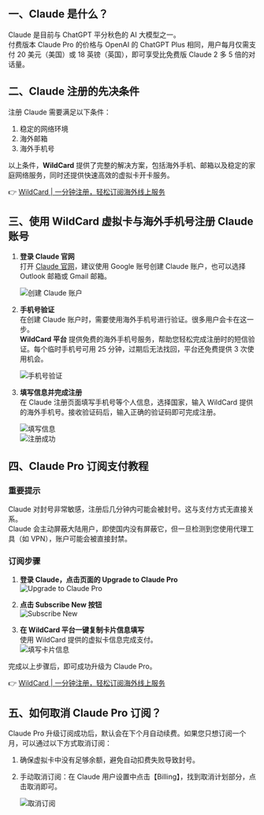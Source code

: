 ## 一、Claude 是什么？

Claude 是目前与 ChatGPT 平分秋色的 AI 大模型之一。  
付费版本 Claude Pro 的价格与 OpenAI 的 ChatGPT Plus 相同，用户每月仅需支付 20 美元（美国）或 18 英镑（英国），即可享受比免费版 Claude 2 多 5 倍的对话量。

## 二、Claude 注册的先决条件

注册 Claude 需要满足以下条件：

1. 稳定的网络环境  
2. 海外邮箱  
3. 海外手机号  

以上条件，**WildCard** 提供了完整的解决方案，包括海外手机、邮箱以及稳定的家庭网络服务，同时还提供快速高效的虚拟卡开卡服务。

👉 [WildCard | 一分钟注册，轻松订阅海外线上服务](https://bit.ly/bewildcard)

## 三、使用 WildCard 虚拟卡与海外手机号注册 Claude 账号

1. **登录 Claude 官网**  
   打开 [Claude 官网](https://claude.ai/login)，建议使用 Google 账号创建 Claude 账户，也可以选择 Outlook 邮箱或 Gmail 邮箱。

   ![创建 Claude 账户](https://hlplch.aliyuntm.com/chatgpt/WechatIMG677.jpg)

2. **手机号验证**  
   在创建 Claude 账户时，需要使用海外手机号进行验证。很多用户会卡在这一步。  
   **WildCard 平台** 提供免费的海外手机号服务，帮助您轻松完成注册时的短信验证。每个临时手机号可用 25 分钟，过期后无法找回，平台还免费提供 3 次使用机会。

   ![手机号验证](https://hlplch.aliyuntm.com/chatgpt/WechatIMG622.jpg)

3. **填写信息并完成注册**  
   在 Claude 注册页面填写手机号等个人信息，选择国家，输入 WildCard 提供的海外手机号。接收验证码后，输入正确的验证码即可完成注册。

   ![填写信息](https://hlplch.aliyuntm.com/chatgpt/WechatIMG669.jpg)  
   ![注册成功](https://hlplch.aliyuntm.com/chatgpt/WechatIMG668.jpg)

## 四、Claude Pro 订阅支付教程

### 重要提示

Claude 对封号非常敏感，注册后几分钟内可能会被封号。这与支付方式无直接关系。  
Claude 会主动屏蔽大陆用户，即使国内没有屏蔽它，但一旦检测到您使用代理工具（如 VPN），账户可能会被直接封禁。

### 订阅步骤

1. **登录 Claude，点击页面的 Upgrade to Claude Pro**  
   ![Upgrade to Claude Pro](https://hlplch.aliyuntm.com/chatgpt/WechatIMG675.jpg)

2. **点击 Subscribe New 按钮**  
   ![Subscribe New](https://hlplch.aliyuntm.com/chatgpt/WechatIMG674.jpg)

3. **在 WildCard 平台一键复制卡片信息填写**  
   使用 WildCard 提供的虚拟卡信息完成支付。  
   ![填写卡片信息](https://hlplch.aliyuntm.com/chatgpt/WechatIMG673.jpg)

完成以上步骤后，即可成功升级为 Claude Pro。

👉 [WildCard | 一分钟注册，轻松订阅海外线上服务](https://bit.ly/bewildcard)

## 五、如何取消 Claude Pro 订阅？

Claude Pro 升级订阅成功后，默认会在下个月自动续费。如果您只想订阅一个月，可以通过以下方式取消订阅：

1. 确保虚拟卡中没有足够余额，避免自动扣费失败导致封号。  
2. 手动取消订阅：在 Claude 用户设置中点击【Billing】，找到取消计划部分，点击取消即可。

   ![取消订阅](https://hlplch.aliyuntm.com/chatgpt/WechatIMG679.jpg)